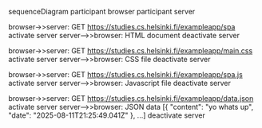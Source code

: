 sequenceDiagram
   participant browser
   participant server

   browser->>server: GET https://studies.cs.helsinki.fi/exampleapp/spa
   activate server
   server-->>browser: HTML document
   deactivate server

   browser->>server: GET https://studies.cs.helsinki.fi/exampleapp/main.css
   activate server
   server-->>browser: CSS file
   deactivate server

   browser->>server: GET https://studies.cs.helsinki.fi/exampleapp/spa.js
   activate server
   server-->>browser: Javascript file
   deactivate server

   browser->>server: GET https://studies.cs.helsinki.fi/exampleapp/data.json
   activate server
   server-->>browser: JSON data [{ "content": "yo whats up", "date": "2025-08-11T21:25:49.041Z" }, ...]
   deactivate server